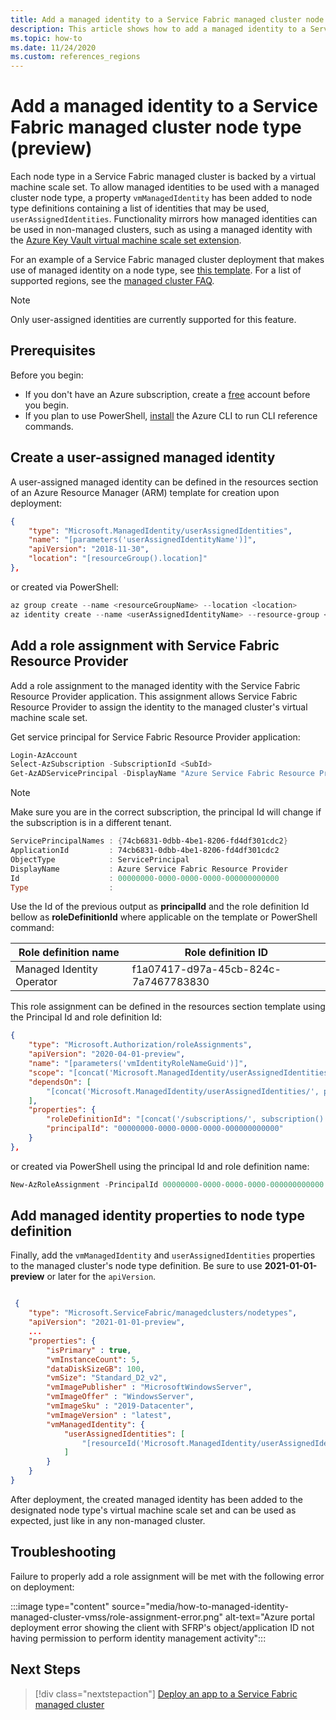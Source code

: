 ```yaml
---
title: Add a managed identity to a Service Fabric managed cluster node type (preview)
description: This article shows how to add a managed identity to a Service Fabric managed cluster node type
ms.topic: how-to
ms.date: 11/24/2020
ms.custom: references_regions
---
```


# Add a managed identity to a Service Fabric managed cluster node type (preview)

Each node type in a Service Fabric managed cluster is backed by a virtual machine scale set. To allow managed identities to be used with a managed cluster node type, a property `vmManagedIdentity` has been added to node type definitions containing a list of identities that may be used, `userAssignedIdentities`. Functionality mirrors how managed identities can be used in non-managed clusters, such as using a managed identity with the [Azure Key Vault virtual machine scale set extension](../virtual-machines/extensions/key-vault-windows.md).


For an example of a Service Fabric managed cluster deployment that makes use of managed identity on a node type, see [this template](https://github.com/Azure-Samples/service-fabric-cluster-templates/tree/master/SF-Managed-Standard-SKU-1-NT-MI). For a list of supported regions, see the [managed cluster FAQ](./faq-managed-cluster.md#what-regions-are-supported-in-the-preview).

> [!NOTE]
> Only user-assigned identities are currently supported for this feature.

## Prerequisites

Before you begin:

* If you don't have an Azure subscription, create a [free](https://azure.microsoft.com/free/) account before you begin.
* If you plan to use PowerShell, [install](/cli/azure/install-azure-cli) the Azure CLI to run CLI reference commands.

## Create a user-assigned managed identity 

A user-assigned managed identity can be defined in the resources section of an Azure Resource Manager (ARM) template for creation upon deployment:

```JSON
{ 
    "type": "Microsoft.ManagedIdentity/userAssignedIdentities", 
    "name": "[parameters('userAssignedIdentityName')]", 
    "apiVersion": "2018-11-30", 
    "location": "[resourceGroup().location]"  
},
```

or created via PowerShell:

```powershell
az group create --name <resourceGroupName> --location <location>
az identity create --name <userAssignedIdentityName> --resource-group <resourceGroupName>
```

## Add a role assignment with Service Fabric Resource Provider

Add a role assignment to the managed identity with the Service Fabric Resource Provider application. This assignment allows Service Fabric Resource Provider to assign the identity to the managed cluster's virtual machine scale set. 

Get service principal for Service Fabric Resource Provider application:

```powershell
Login-AzAccount
Select-AzSubscription -SubscriptionId <SubId>
Get-AzADServicePrincipal -DisplayName "Azure Service Fabric Resource Provider"
```

> [!NOTE]
> Make sure you are in the correct subscription, the principal Id will change if the subscription is in a different tenant.

```powershell
ServicePrincipalNames : {74cb6831-0dbb-4be1-8206-fd4df301cdc2}
ApplicationId         : 74cb6831-0dbb-4be1-8206-fd4df301cdc2
ObjectType            : ServicePrincipal
DisplayName           : Azure Service Fabric Resource Provider
Id                    : 00000000-0000-0000-0000-000000000000
Type                  :
```

Use the Id of the previous output as **principalId** and the role definition Id bellow as **roleDefinitionId** where applicable on the template or PowerShell command:

|Role definition name|Role definition ID|
|----|-------------------------------------|
|Managed Identity Operator|f1a07417-d97a-45cb-824c-7a7467783830|


This role assignment can be defined in the resources section template using the Principal Id and role definition Id:

```JSON
{
    "type": "Microsoft.Authorization/roleAssignments", 
    "apiVersion": "2020-04-01-preview",
    "name": "[parameters('vmIdentityRoleNameGuid')]",
    "scope": "[concat('Microsoft.ManagedIdentity/userAssignedIdentities', '/', parameters('userAssignedIdentityName'))]",
    "dependsOn": [ 
        "[concat('Microsoft.ManagedIdentity/userAssignedIdentities/', parameters('userAssignedIdentityName'))]"
    ], 
    "properties": {
        "roleDefinitionId": "[concat('/subscriptions/', subscription().subscriptionId, '/providers/Microsoft.Authorization/roleDefinitions/', 'f1a07417-d97a-45cb-824c-7a7467783830')]",
        "principalId": "00000000-0000-0000-0000-000000000000" 
    } 
}, 
```

or created via PowerShell using the principal Id and role definition name:

```powershell
New-AzRoleAssignment -PrincipalId 00000000-0000-0000-0000-000000000000 -RoleDefinitionName "Managed Identity Operator" -Scope "/subscriptions/<subscriptionId>/resourceGroups/<resourceGroupName>/providers/Microsoft.ManagedIdentity/userAssignedIdentities/<userAssignedIdentityName>"
```

## Add managed identity properties to node type definition

Finally, add the `vmManagedIdentity` and `userAssignedIdentities` properties to the managed cluster's node type definition. Be sure to use **2021-01-01-preview** or later for the `apiVersion`.

```json

 {
    "type": "Microsoft.ServiceFabric/managedclusters/nodetypes",
    "apiVersion": "2021-01-01-preview",
    ...
    "properties": {
        "isPrimary" : true,
        "vmInstanceCount": 5,
        "dataDiskSizeGB": 100,
        "vmSize": "Standard_D2_v2",
        "vmImagePublisher" : "MicrosoftWindowsServer",
        "vmImageOffer" : "WindowsServer",
        "vmImageSku" : "2019-Datacenter",
        "vmImageVersion" : "latest",
        "vmManagedIdentity": {
            "userAssignedIdentities": [
                "[resourceId('Microsoft.ManagedIdentity/userAssignedIdentities', parameters('userAssignedIdentityName'))]"
            ]
        }
    }
}
```

After deployment, the created managed identity has been added to the designated node type's virtual machine scale set and can be used as expected, just like in any non-managed cluster.

## Troubleshooting

Failure to properly add a role assignment will be met with the following error on deployment:

:::image type="content" source="media/how-to-managed-identity-managed-cluster-vmss/role-assignment-error.png" alt-text="Azure portal deployment error showing the client with SFRP's object/application ID not having permission to perform identity management activity":::

## Next Steps

> [!div class="nextstepaction"]
> [Deploy an app to a Service Fabric managed cluster](./tutorial-managed-cluster-deploy-app.md)